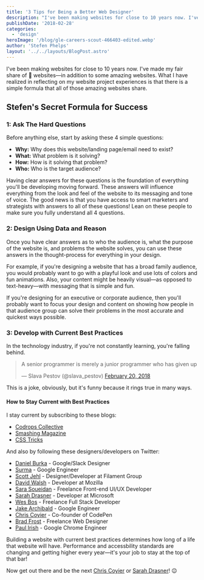 ```yaml
---
title: '3 Tips for Being a Better Web Designer'
description: "I've been making websites for close to 10 years now. I've made my fair share of 💩 websites—in addition to some amazing websites. What I have realized in reflecting on my website project experiences is that there is a simple formula"
publishDate: '2018-02-28'
categories:
  - 'design'
heroImage: '/blog/gle-careers-scout-466403-edited.webp'
author: 'Stefen Phelps'
layout: '../../layouts/BlogPost.astro'
---
```


I've been making websites for close to 10 years now. I've made my fair share of 💩 websites—in addition to some amazing websites. What I have realized in reflecting on my website project experiences is that there is a simple formula that all of those amazing websites share.

## Stefen's Secret Formula for Success

### 1: Ask The Hard Questions

Before anything else, start by asking these 4 simple questions:

- **Why:** Why does this website/landing page/email need to exist?
- **What:** What problem is it solving?
- **How:** How is it solving that problem?
- **Who:** Who is the target audience?

Having clear answers for these questions is the foundation of everything you'll be developing moving forward. These answers will influence everything from the look and feel of the website to its messaging and tone of voice. The good news is that you have access to smart marketers and strategists with answers to all of these questions! Lean on these people to make sure you fully understand all 4 questions.

### 2: Design Using Data and Reason

Once you have clear answers as to who the audience is, what the purpose of the website is, and problems the website solves, you can use these answers in the thought-process for everything in your design.

For example, if you're designing a website that has a broad family audience, you would probably want to go with a playful look and use lots of colors and fun animations. Also, your content might be heavily visual—as opposed to text-heavy—with messaging that is simple and fun.

If you're designing for an executive or corporate audience, then you'll probably want to focus your design and content on showing how people in that audience group can solve their problems in the most accurate and quickest ways possible.

### 3: Develop with Current Best Practices

In the technology industry, if you're not constantly learning, you're falling behind.

<blockquote class="twitter-tweet"><p lang="en" dir="ltr">A senior programmer is merely a junior programmer who has given up</p>&mdash; Slava Pestov (@slava_pestov) <a href="https://twitter.com/slava_pestov/status/966050893161361408?ref_src=twsrc%5Etfw">February 20, 2018</a></blockquote> <script async src="https://platform.twitter.com/widgets.js" charset="utf-8"></script>

This is a joke, obviously, but it's funny because it rings true in many ways.

#### How to Stay Current with Best Practices

I stay current by subscribing to these blogs:

- [Codrops Collective](https://tympanus.net/codrops/collective/)
- [Smashing Magazine](https://www.smashingmagazine.com/)
- [CSS Tricks](https://css-tricks.com/)

And also by following these designers/developers on Twitter:

- [Daniel Burka](https://twitter.com/dburka) - Google/Slack Designer
- [Surma](https://twitter.com/DasSurma) - Google Engineer
- [Scott Jehl](https://twitter.com/scottjehl) - Designer/Developer at Filament Group
- [David Walsh](https://twitter.com/davidwalshblog) - Developer at Mozilla
- [Sara Soueidan](https://twitter.com/SaraSoueidan) - Freelance Front-end UI/UX Developer
- [Sarah Drasner](https://twitter.com/sarah_edo) - Developer at Microsoft
- [Wes Bos](https://twitter.com/wesbos) - Freelance Full Stack Developer
- [Jake Archibald](https://twitter.com/jaffathecake) - Google Engineer
- [Chris Coyier](https://twitter.com/chriscoyier) - Co-founder of CodePen
- [Brad Frost](https://twitter.com/brad_frost) - Freelance Web Designer
- [Paul Irish](https://twitter.com/paul_irish) - Google Chrome Engineer

Building a website with current best practices determines how long of a life that website will have. Performance and accessbility standards are changing and getting higher every year—it's your job to stay at the top of that bar!

Now get out there and be the next [Chris Coyier](https://chriscoyier.net/) or [Sarah Drasner](https://sarahdrasnerdesign.com/)! 😉
